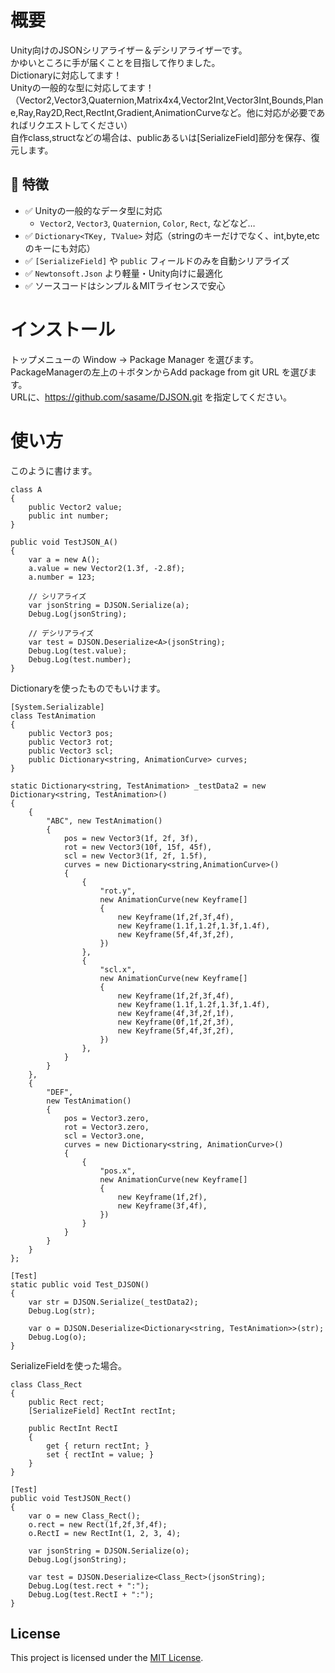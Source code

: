 # 概要
Unity向けのJSONシリアライザー＆デシリアライザーです。<BR>
かゆいところに手が届くことを目指して作りました。<BR>
Dictionaryに対応してます！<BR>
Unityの一般的な型に対応してます！<BR>
（Vector2,Vector3,Quaternion,Matrix4x4,Vector2Int,Vector3Int,Bounds,Plane,Ray,Ray2D,Rect,RectInt,Gradient,AnimationCurveなど。他に対応が必要であればリクエストしてください）<BR>
自作class,structなどの場合は、publicあるいは[SerializeField]部分を保存、復元します。<BR>
## 🚀 特徴
- ✅ Unityの一般的なデータ型に対応
  - `Vector2`, `Vector3`, `Quaternion`, `Color`, `Rect`, などなど…
- ✅ `Dictionary<TKey, TValue>` 対応（stringのキーだけでなく、int,byte,etcのキーにも対応）
- ✅ `[SerializeField]` や `public` フィールドのみを自動シリアライズ
- ✅ `Newtonsoft.Json` より軽量・Unity向けに最適化
- ✅ ソースコードはシンプル＆MITライセンスで安心


# インストール
トップメニューの Window -> Package Manager を選びます。<BR>
PackageManagerの左上の＋ボタンからAdd package from git URL を選びます。<BR>
URLに、https://github.com/sasame/DJSON.git を指定してください。

# 使い方
このように書けます。
```
class A
{
    public Vector2 value;
    public int number;
}

public void TestJSON_A()
{
    var a = new A();
    a.value = new Vector2(1.3f, -2.8f);
    a.number = 123;

    // シリアライズ
    var jsonString = DJSON.Serialize(a);
    Debug.Log(jsonString);

    // デシリアライズ
    var test = DJSON.Deserialize<A>(jsonString);
    Debug.Log(test.value);
    Debug.Log(test.number);
}
```

Dictionaryを使ったものでもいけます。
```
[System.Serializable]
class TestAnimation
{
    public Vector3 pos;
    public Vector3 rot;
    public Vector3 scl;
    public Dictionary<string, AnimationCurve> curves;
}

static Dictionary<string, TestAnimation> _testData2 = new Dictionary<string, TestAnimation>()
{
    {
        "ABC", new TestAnimation()
        {
            pos = new Vector3(1f, 2f, 3f),
            rot = new Vector3(10f, 15f, 45f),
            scl = new Vector3(1f, 2f, 1.5f),
            curves = new Dictionary<string,AnimationCurve>()
            {
                {
                    "rot.y",
                    new AnimationCurve(new Keyframe[]
                    {
                        new Keyframe(1f,2f,3f,4f),
                        new Keyframe(1.1f,1.2f,1.3f,1.4f),
                        new Keyframe(5f,4f,3f,2f),
                    })
                },
                {
                    "scl.x",
                    new AnimationCurve(new Keyframe[]
                    {
                        new Keyframe(1f,2f,3f,4f),
                        new Keyframe(1.1f,1.2f,1.3f,1.4f),
                        new Keyframe(4f,3f,2f,1f),
                        new Keyframe(0f,1f,2f,3f),
                        new Keyframe(5f,4f,3f,2f),
                    })
                },
            }
        }
    },
    {
        "DEF",
        new TestAnimation()
        {
            pos = Vector3.zero,
            rot = Vector3.zero,
            scl = Vector3.one,
            curves = new Dictionary<string, AnimationCurve>()
            {
                {
                    "pos.x",
                    new AnimationCurve(new Keyframe[]
                    {
                        new Keyframe(1f,2f),
                        new Keyframe(3f,4f),
                    })
                }
            }
        }
    }
};

[Test]
static public void Test_DJSON()
{
    var str = DJSON.Serialize(_testData2);
    Debug.Log(str);

    var o = DJSON.Deserialize<Dictionary<string, TestAnimation>>(str);
    Debug.Log(o);
}
```

SerializeFieldを使った場合。
```
class Class_Rect
{
    public Rect rect;
    [SerializeField] RectInt rectInt;

    public RectInt RectI
    {
        get { return rectInt; }
        set { rectInt = value; }
    }
}

[Test]
public void TestJSON_Rect()
{
    var o = new Class_Rect();
    o.rect = new Rect(1f,2f,3f,4f);
    o.RectI = new RectInt(1, 2, 3, 4);

    var jsonString = DJSON.Serialize(o);
    Debug.Log(jsonString);

    var test = DJSON.Deserialize<Class_Rect>(jsonString);
    Debug.Log(test.rect + ":");
    Debug.Log(test.RectI + ":");
}
```


## License
This project is licensed under the [MIT License](LICENSE).
